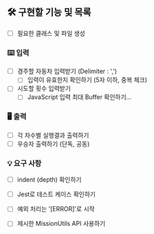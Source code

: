 ## 🛠️ 구현할 기능 및 목록

- [ ] 필요한 클래스 및 파일 생성

### ⌨️ 입력

- [ ] 경주할 자동차 입력받기 (Delimiter : ',')
  - [ ] 입력이 유효한지 확인하기 (5자 이하, 중복 체크)
- [ ] 시도할 횟수 입력받기
  - [ ] JavaScript 입력 최대 Buffer 확인하기...

### 🖥️ 출력

- [ ] 각 차수별 실행결과 출력하기
- [ ] 우승자 출력하기 (단독, 공동)

### 💡 요구 사항

- [ ] indent (depth) 확인하기
- [ ] Jest로 테스트 케이스 확인하기
- [ ] 예외 처리는 '[ERROR]'로 시작
- [ ] 제시한 MissionUtils API 사용하기

